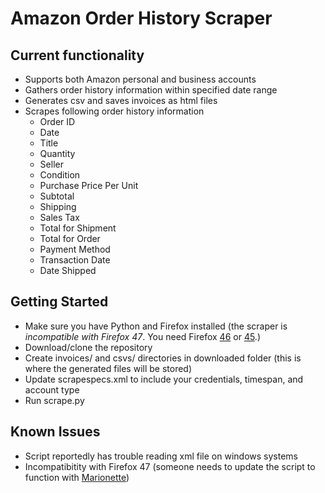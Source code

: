 Amazon Order History Scraper
=====
## Current functionality

- Supports both Amazon personal and business accounts
- Gathers order history information within specified date range
- Generates csv and saves invoices as html files
- Scrapes following order history information
  - Order ID
  - Date
  - Title
  - Quantity
  - Seller
  - Condition
  - Purchase Price Per Unit
  - Subtotal
  - Shipping
  - Sales Tax
  - Total for Shipment
  - Total for Order
  - Payment Method
  - Transaction Date
  - Date Shipped

## Getting Started

- Make sure you have Python and Firefox installed (the scraper is *incompatible with Firefox 47*.  You need Firefox [46](https://ftp.mozilla.org/pub/firefox/releases/46.0b9/) or [45](https://ftp.mozilla.org/pub/firefox/releases/45.2.0esr/).)
- Download/clone the repository
- Create invoices/ and csvs/ directories in downloaded folder (this is where the generated files will be stored)
- Update scrapespecs.xml to include your credentials, timespan, and account type
- Run scrape.py

## Known Issues
- Script reportedly has trouble reading xml file on windows systems
- Incompatibitity with Firefox 47 (someone needs to update the script to function with [Marionette](https://developer.mozilla.org/en-US/docs/Mozilla/QA/Marionette))